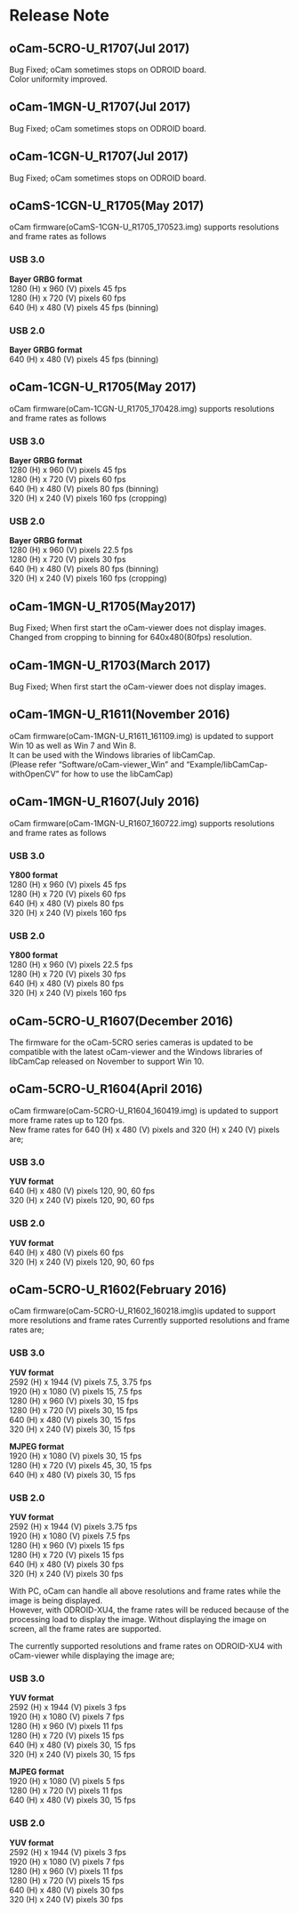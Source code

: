 # Release Note

## oCam-5CRO-U_R1707(Jul 2017)
Bug Fixed; oCam sometimes stops on ODROID board.</br>
Color uniformity improved.

## oCam-1MGN-U_R1707(Jul 2017)
Bug Fixed; oCam sometimes stops on ODROID board.

## oCam-1CGN-U_R1707(Jul 2017)
Bug Fixed; oCam sometimes stops on ODROID board.

## oCamS-1CGN-U_R1705(May 2017)
oCam firmware(oCamS-1CGN-U_R1705_170523.img) supports resolutions and frame rates as follows
### USB 3.0
**Bayer GRBG format**</br>
1280 (H) x 960 (V) pixels   45  fps</br>
1280 (H) x 720 (V) pixels   60  fps</br>
 640 (H) x 480 (V) pixels   45  fps (binning)</br>

### USB 2.0
**Bayer GRBG format**</br>
 640 (H) x 480 (V) pixels   45  fps (binning)</br>

## oCam-1CGN-U_R1705(May 2017)
oCam firmware(oCam-1CGN-U_R1705_170428.img) supports resolutions and frame rates as follows

### USB 3.0
**Bayer GRBG format**</br>
1280 (H) x  960 (V) pixels   45  fps</br>
1280 (H) x  720 (V) pixels   60  fps</br>
 640 (H) x  480 (V) pixels   80  fps (binning)</br>
 320 (H) x  240 (V) pixels   160 fps (cropping)</br>

### USB 2.0
**Bayer GRBG format**</br>
1280 (H) x  960 (V) pixels   22.5 fps</br>
1280 (H) x  720 (V) pixels   30  fps</br>
 640 (H) x  480 (V) pixels   80  fps (binning)</br>
 320 (H) x  240 (V) pixels   160 fps (cropping)</br>

## oCam-1MGN-U_R1705(May2017)
Bug Fixed; When first start the oCam-viewer does not display images.</br>
Changed from cropping to binning for 640x480(80fps) resolution.

## oCam-1MGN-U_R1703(March 2017)
Bug Fixed; When first start the oCam-viewer does not display images.</br>

## oCam-1MGN-U_R1611(November 2016)
oCam firmware(oCam-1MGN-U_R1611_161109.img) is updated to support Win 10 as well as Win 7 and Win 8.</br>
It can be used with the Windows libraries of libCamCap.</br>
(Please refer “Software/oCam-viewer_Win” and “Example/libCamCap-withOpenCV” for how to use the libCamCap)</br>

## oCam-1MGN-U_R1607(July 2016)
oCam firmware(oCam-1MGN-U_R1607_160722.img) supports resolutions and frame rates as follows

### USB 3.0
**Y800 format**</br>
1280 (H) x  960 (V) pixels   45 fps</br>
1280 (H) x  720 (V) pixels   60 fps</br>
 640 (H) x  480 (V) pixels   80 fps</br>
 320 (H) x  240 (V) pixels   160 fps</br>

### USB 2.0
**Y800 format**</br>
1280 (H) x  960 (V) pixels   22.5 fps</br>
1280 (H) x  720 (V) pixels   30 fps</br>
 640 (H) x  480 (V) pixels   80 fps</br>
 320 (H) x  240 (V) pixels   160 fps</br>

## oCam-5CRO-U_R1607(December 2016)
The firmware for the oCam-5CRO series cameras is updated to be compatible with the latest oCam-viewer and the Windows libraries of libCamCap released on November to support Win 10.</br>

## oCam-5CRO-U_R1604(April 2016)
oCam firmware(oCam-5CRO-U_R1604_160419.img) is updated to support more frame rates up to 120 fps.</br>
New frame rates for 640 (H) x  480 (V) pixels and 320 (H) x  240 (V) pixels are;

### USB 3.0
**YUV format**</br>
 640 (H) x  480 (V) pixels   120, 90, 60 fps</br>
 320 (H) x  240 (V) pixels   120, 90, 60 fps</br>

### USB 2.0
**YUV format**</br>
 640 (H) x  480 (V) pixels   60 fps </br>
 320 (H) x  240 (V) pixels   120, 90, 60 fps</br> 



## oCam-5CRO-U_R1602(February 2016)
oCam firmware(oCam-5CRO-U_R1602_160218.img)is updated to support more resolutions and frame rates
Currently supported resolutions and frame rates are;

### USB 3.0
**YUV format**</br>
2592 (H) x 1944 (V) pixels   7.5, 3.75 fps</br>
1920 (H) x 1080 (V) pixels   15, 7.5 fps</br>
1280 (H) x  960 (V) pixels   30, 15 fps</br>
1280 (H) x  720 (V) pixels   30, 15 fps</br>
 640 (H) x  480 (V) pixels   30, 15 fps</br>
 320 (H) x  240 (V) pixels   30, 15 fps</br>
 
**MJPEG format**</br>
1920 (H) x 1080 (V) pixels   30, 15 fps </br>
1280 (H) x  720 (V) pixels   45, 30, 15 fps </br>
 640 (H) x  480 (V) pixels   30, 15 fps </br>

### USB 2.0
**YUV format**</br>
2592 (H) x 1944 (V) pixels   3.75 fps </br>
1920 (H) x 1080 (V) pixels   7.5 fps </br>
1280 (H) x  960 (V) pixels   15 fps </br>
1280 (H) x  720 (V) pixels   15 fps </br>
 640 (H) x  480 (V) pixels   30 fps </br>
 320 (H) x  240 (V) pixels   30 fps</br>

With PC, oCam can handle all above resolutions and frame rates while the image is being displayed. </br>
However, with ODROID-XU4, the frame rates will be reduced because of the processing load to display the image. Without displaying the image on screen, all the frame rates are supported.</br>

The currently supported resolutions and frame rates on ODROID-XU4 with oCam-viewer while displaying the image are;
### USB 3.0
**YUV format**</br>
2592 (H) x 1944 (V) pixels   3 fps </br>
1920 (H) x 1080 (V) pixels   7 fps </br>
1280 (H) x  960 (V) pixels   11 fps </br>
1280 (H) x  720 (V) pixels   15 fps </br>
 640 (H) x  480 (V) pixels   30, 15 fps </br>
 320 (H) x  240 (V) pixels   30, 15 fps</br>
 
**MJPEG format**</br>
1920 (H) x 1080 (V) pixels   5 fps </br>
1280 (H) x  720 (V) pixels   11 fps </br>
 640 (H) x  480 (V) pixels   30, 15 fps </br>

### USB 2.0
**YUV format**</br>
2592 (H) x 1944 (V) pixels   3 fps </br>
1920 (H) x 1080 (V) pixels   7 fps </br>
1280 (H) x  960 (V) pixels   11 fps </br>
1280 (H) x  720 (V) pixels   15 fps </br>
 640 (H) x  480 (V) pixels   30 fps </br>
 320 (H) x  240 (V) pixels   30 fps</br>

